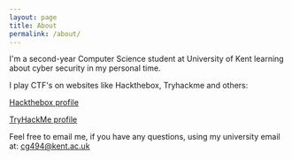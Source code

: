 ```yaml
---
layout: page
title: About
permalink: /about/
---
```

I'm a second-year Computer Science student at University of Kent learning about cyber security in my personal time. 

I play CTF's on websites like Hackthebox, Tryhackme and others:

[Hackthebox profile](https://www.hackthebox.eu/profile/183082)

[TryHackMe profile](https://tryhackme.com/p/c0rn)

Feel free to email me, if you have any questions, using my university email at: cg494@kent.ac.uk

